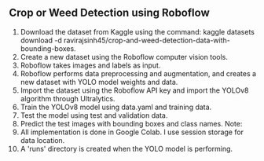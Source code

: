 ## Crop or Weed Detection using Roboflow

1. Download the dataset from Kaggle using the command: kaggle datasets download -d ravirajsinh45/crop-and-weed-detection-data-with-bounding-boxes.
2. Create a new dataset using the Roboflow computer vision tools.
3. Roboflow takes images and labels as input.
4. Roboflow performs data preprocessing and augmentation, and creates a new dataset with YOLO model weights and data.
5. Import the dataset using the Roboflow API key and import the YOLOv8 algorithm through Ultralytics.
6. Train the YOLOv8 model using data.yaml and training data.
7. Test the model using test and validation data.
8. Predict the test images with bounding boxes and class names.
Note:
1. All implementation is done in Google Colab. I use session storage for data location. 
2. A 'runs' directory is created when the YOLO model is performing.
